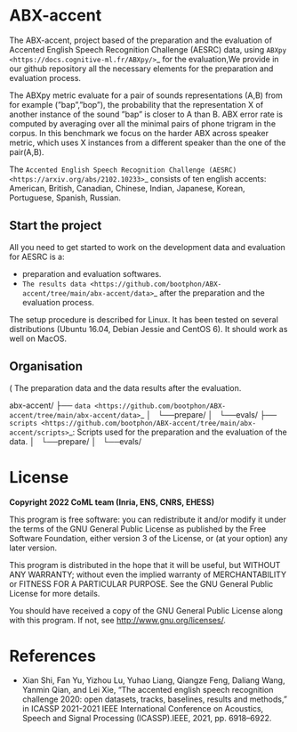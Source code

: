 ABX-accent 
==============
The ABX-accent, project based of the preparation and the evaluation of Accented English Speech Recognition Challenge (AESRC) data, using `ABXpy <https://docs.cognitive-ml.fr/ABXpy/>`_ for the evaluation,We provide in our github repository all the necessary elements for the preparation and evaluation process.

The ABXpy metric evaluate for a pair of sounds representations (A,B) from for example (”bap”,”bop”), the probability that the representation X of another instance of the sound ”bap” is closer to A than B. ABX error rate is computed by averaging over all the minimal pairs of phone trigram in the corpus. 
In this benchmark we focus on the harder ABX across speaker metric, which uses X instances from a different speaker than the one of the pair(A,B).

The `Accented English Speech Recognition Challenge (AESRC) <https://arxiv.org/abs/2102.10233>`_ consists of ten english accents: American, British, Canadian, Chinese, Indian, Japanese, Korean, Portuguese, Spanish, Russian.

Start the project
-------------------
All you need to get started to work on the development data and evaluation for AESRC is a:

- preparation and evaluation softwares.
- `The results data <https://github.com/bootphon/ABX-accent/tree/main/abx-accent/data>`_ after the preparation and the evaluation process.

The setup procedure is described for Linux. It has been tested on several distributions (Ubuntu 16.04, Debian Jessie and CentOS 6). It should work as well on MacOS.

Organisation
------------
( The preparation data and the data results after the evaluation. 

abx-accent/
├── `data <https://github.com/bootphon/ABX-accent/tree/main/abx-accent/data>`_ 
│   └──prepare/
│   └──evals/
├──  `scripts <https://github.com/bootphon/ABX-accent/tree/main/abx-accent/scripts>`_: Scripts used for the preparation and the evaluation of the data.
│   └──prepare/
│   └──evals/

License
========

**Copyright 2022 CoML team (Inria, ENS, CNRS, EHESS)**

This program is free software: you can redistribute it and/or modify
it under the terms of the GNU General Public License as published by
the Free Software Foundation, either version 3 of the License, or
(at your option) any later version.

This program is distributed in the hope that it will be useful,
but WITHOUT ANY WARRANTY; without even the implied warranty of
MERCHANTABILITY or FITNESS FOR A PARTICULAR PURPOSE.  See the
GNU General Public License for more details.

You should have received a copy of the GNU General Public License
along with this program.  If not, see <http://www.gnu.org/licenses/>.

References 
===========
- Xian Shi, Fan Yu, Yizhou Lu, Yuhao Liang, Qiangze Feng, Daliang Wang, Yanmin Qian, and Lei Xie, “The accented english speech recognition challenge 2020:
  open datasets, tracks, baselines, results and methods,” in ICASSP 2021-2021 IEEE International Conference on Acoustics, Speech and Signal Processing       (ICASSP).IEEE, 2021, pp. 6918–6922.
  



